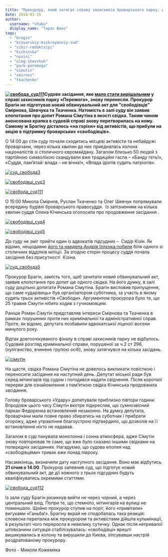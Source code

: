 ```yaml
---
title: "Прокурору, який затягує справу захисників броварського парку, дісталось \"на горіхи\" від націоналістів"
date: 2014-01-15
author: 
  username: "shako"
  display_name: "Тарас Шако"
tags: 
  - "bragin"
  - "brovarskiy-miskrayonniy-sud"
  - "vibir-redaktsiyi"
  - "kichinska"
  - "novini"
  - "oleg-shevchuk"
  - "park-peremoga"
  - "simutin"
  - "smirnov"
  - "tkachenko"
---
```


**[![свобода_суд111](https://mpz.brovary.org/wp-content/uploads/2014/01/svoboda_sud111.jpg)](https://mpz.brovary.org/wp-content/uploads/2014/01/svoboda_sud111.jpg)Судове засідання, яке [мало стати вирішальним](https://mpz.brovary.org/zavtra-u-brovarskomu-sudi-mayut-virishiti-dolyu-troh-svobodivtsiv-yaki-zahishhali-park-peremoga/) у справі захисників парку «Перемога», знову перенесли. Прокурор Брагін не підготував новий обвинувальний акт для "свободівців" Смірнова, Шевчука та Ткаченка. Натомість в залі суду він заявив клопотання про допит Романа Сімутіна в якості свідка. Таким чином анонсована крапка в судовій справі знову перетворилась на кому. Самому ж Брагіну дісталось «на горіхи» від активістів, що прибули на акцію в підтримку броварських «свободівців».**

О 14:00 до стін суду почали сходитись місцеві активісти та небайдужі броварчани, через кілька хвилин до них приєдналась колона націоналістів зі столичного євромайдану. Загалом близько 50 людей з партійною символікою скандували вже традиційні гасла – «Банду геть!», «Суддя, пам’ятай: влада – не вічна!», «Влада ідіотів судить патріотів».

[![суд_свобода3](https://mpz.brovary.org/wp-content/uploads/2014/01/sud_svoboda3.jpg)](https://mpz.brovary.org/wp-content/uploads/2014/01/sud_svoboda3.jpg)

[![свободівці_суд3](https://mpz.brovary.org/wp-content/uploads/2014/01/svobodivtsi_sud3.jpg)](https://mpz.brovary.org/wp-content/uploads/2014/01/svobodivtsi_sud3.jpg)

[![свобода_суд111](https://mpz.brovary.org/wp-content/uploads/2014/01/svoboda_sud111.jpg)](https://mpz.brovary.org/wp-content/uploads/2014/01/svoboda_sud111.jpg)

О 15:00 Микола Смірнов, Руслан Ткаченко та Олег Шевчук попрямували всередину будівлі броварського правосуддя.  Із запізненням на кілька хвилин суддя Олена Кічинська оголосила про продовження засідання .

[![свободівці_суд4](https://mpz.brovary.org/wp-content/uploads/2014/01/svobodivtsi_sud4.jpg)](https://mpz.brovary.org/wp-content/uploads/2014/01/svobodivtsi_sud4.jpg)

[![свободівці_суд5](https://mpz.brovary.org/wp-content/uploads/2014/01/svobodivtsi_sud5.jpg)](https://mpz.brovary.org/wp-content/uploads/2014/01/svobodivtsi_sud5.jpg)

До суду не зміг прийти один із адвокатів підсудних –  Сидір Кізін. Як відомо, нещодавно [його та нардепа Андрія Іллєнка побили](http://www.pravda.com.ua/news/2014/01/3/7009000/) біля одного зі столичних відділків міліції. За згодою сторін процесу суддя почала засідіння без присутності  Кізіна.

[![суд_свобода5](https://mpz.brovary.org/wp-content/uploads/2014/01/sud_svoboda5.jpg)](https://mpz.brovary.org/wp-content/uploads/2014/01/sud_svoboda5.jpg)

Прокурор Брагін, замість того, щоб зачитати новий обвинувальний акт, заявив клопотання про допит ще одного свідка. На його думку, в залі суду доцільно допитати Романа Сімутіна. Брагін висловив припущення, що саме «ударівець» був організатором суботника, за участь в якому судять трьох активістів «Свободи». Аргументом прокурора було те, що 25 травня Сімутін нібито ходив з гучномовцем.

Раніше Роман Сімутін представляв інтереси Смірнова та Ткаченка в рамках порушених проти них кримінальної та адміністративної справ. Проте, як відомо, депутата позбавили адвокатської ліцензії восени минулого року.

Відтак довгоочікуваного фіналу в справі захисників парку не відбулось. Судовий розгляд кримінальної справи, порушеної за ч.2 ст 296, (хуліганство, вчинене групою осіб), знову затягнувся на кілька засідань.

[![сімутін](https://mpz.brovary.org/wp-content/uploads/2014/01/simutin-.jpg)](https://mpz.brovary.org/wp-content/uploads/2014/01/simutin-.jpg)

На щастя, свідка Романа Сімутіна не довелось викликати повісткою і переносити засідання на наступний день. Депутат міської ради був серед мітингарів під судом і погодився надати свідчення. Після короткої перерви для ознайомлення з пам’яткою свідка Кічинська продовжила засідання.

Голову броварського «Удару» допитували приблизно півтори години. Впродовж цього часу Сімутін вкотре підкреслив, що сумнозвісний паркан Федоренка встановлений незаконно. На думку депутата, броварчани мали повне право збиратись на суботник і прибрати огорожу, адже управління благоустрою підтвердило, що дозволів на її встановлення ніхто не надавав.

Загалом в суді панувала монотонна і сонна атмосфера, адже Сімутін знову повторював те саме, що вже було сказано іншими свідками на попередніх засіданнях. Нагадуємо, що судова епопея над «свободівцями» триває вже понад півроку.

Насамкінець, визначили дату наступного засідання. Воно має відбутись **21 січня о 14.00**. Прокурор запевнив суд, що підготує новий обвинувальний акт, де дії кожного з трьох підсудних будуть кваліфікуватись окремими статтями.

[![свобода_суд112](https://mpz.brovary.org/wp-content/uploads/2014/01/svoboda_sud112.jpg)](https://mpz.brovary.org/wp-content/uploads/2014/01/svoboda_sud112.jpg)

Із зали суду Брагін ризикнув вийти не через чорний, а через центральний вхід. Попри те, що стемніло, мітингарів на вулиці не поменшало. Щойно прокурор ступив на поріг, його «привітали» вигуками «Ганьба!». Брагіну вкрай не сподобалась така реакція: словесна перепалка між прокурором та активістами дійшла кульмінації, в результаті чого переросла в невелику сутичку. Однак після нетривалої штовханини ситуація стабілізувалась: «свободівці» врешті вишикувались в колону та вирушили до Києва, зіпсувавши настрій роздратованому прокурору.

Фото - Миколи Кожемяка
